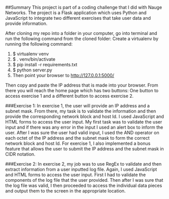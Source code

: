 ##Summary
This project is part of a coding challenge that I did with Nauge Networks. The project is a Flask application which uses Python and JavaScript to integrate two different exercises that take user data and provide information. 

After cloning my repo into a folder in your computer, go into terminal and run the following command from the cloned folder:
Create a virtualenv by running the following command:
1. $ virtualenv venv
2. $ . venv/bin/activate
3. $ pip install -r requirements.txt
4. $ python server.py
5. Then point your browser to http://127.0.0.1:5000/

Then copy and paste the IP address that is made into your browser. From there you will reach the home page which has two buttons: One button to access exercise 1 and a different button to access exercise 2. 

###Exercise 1:
In exercise 1, the user will provide an IP address and a subnet mask. From there, my task is to validate the information and then provide the corresponding network block and host Id. I used JavaScript and HTML forms to access the user input. My first task was to validate the user input and if there was any error in the input I used an alert box to inform the user. After I was sure the user had valid input, I used the AND operator on each octet of the IP address and the subnet mask to form the correct network block and host Id. 
For exercise 1, I also implemented a bonus feature that allows the user to submit the IP address and the subnet mask in CIDR notation. 

###Exercise 2: 
In exercise 2, my job was to use RegEx to validate and then extract information from a user inputted log file. Again, I used JavaScript and HTML forms to access the user input. First I had to validate the components of the log file that the user provided. Then after I was sure that the log file was valid, I then proceeded to access the individual data pieces and output them to the screen  in the appropriate location. 
